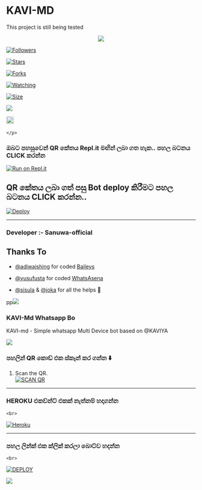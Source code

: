 # KAVI-MD

This project is still being tested

<p align="center"> <a href="github.com/sanuwaofficial"><img align="center" src="https://telegra.ph/file/85fe740b2385a55178500.jpg"/></a>

 <p align="center">

<a href="https://github.com/sanuwaofficial/AQUABOT-MD"><img title="Followers" src="https://img.shields.io/github/followers/sanuwaofficial?e=flat-square"></a>

<a href="https://github.com/sanuwaofficial/AQUABOT-MD/stargazers/"><img title="Stars" src="https://img.shields.io/github/stars/sanuwaofficial/AQUABOT-MD?color=blue&style=flat-square"></a>

<a href="https://github.com/sanuwaofficial/AQUABOT-MD/network/members"><img title="Forks" src="https://img.shields.io/github/forks/sanuwaofficial/AQUABOT-MD?color=red&style=flat-square"></a>

<a href="https://github.com/sanuwaofficial/AQUABOT-MD/watchers"><img title="Watching" src="https://img.shields.io/github/watchers/sanuwaofficial/AQUABOT-MD?label=Watchers&color=blue&style=flat-square"></a>

<a href="https://github.com/sanuwaofficial/AQUABOT-MD"><img title="Size" src="https://img.shields.io/github/repo-size/sanuwaofficial/AQUABOT-MD?style=flat-square&color=green"></a>

<a href="https://hits.seeyoufarm.com"><img src="https://hits.seeyoufarm.com/api/count/incr/badge.svg?url=https://github.com/sanuwaofficial/AQUABOT-MD&count_bg=%2379C83D&title_bg=%23555555&icon=probot.svg&icon_color=%2300FF6D&title=hits&edge_flat=false"/></a>

<a href="https://github.com/sanuwaofficial/AQUABOT-MD/graphs/commit-activity"><img height="20" src="https://img.shields.io/badge/Maintained%3F-yes-green.svg"></a>&nbsp;&nbsp;

</p>

<p align='center'>

    </p>

    

  ### ඔබට පහසුවෙන් QR කේතය Repl.it මඟින් ලබා ගත හැක.. පහල බටනය CLICK කරන්න

[![Run on Repl.it](https://repl.it/badge/github/quiec/whatsasena)](https://replit.com/@MagmaGaming/AQUABOT-MDV2?v=1)

## QR කේතය ලබා ගත් පසු Bot deploy කිරීමට පහල බටනය CLICK කරන්න..

[![Deploy](https://www.herokucdn.com/deploy/button.svg)](https://heroku.com/deploy?template=https://github.com/sanuwaofficial/AQUABOT-MD)

---------------------------------   

 ###  Developer :- Sanuwa-official 

## Thanks To

- [@adiwajshing](https://github.com/adiwajshing/) for coded [Baileys](https://github.com/adiwajshing/Baileys) 

- [@yusufusta](https://github.com/yusufusta/) for coded [WhatsAsena](https://github.com/yusufusta/WhatsAsena) 

- [@sisula](https://github.com/sisula/) & [@joka](https://github.com/MrJoka-Thejaka/) for all the helps 🤝

 











pp<a><img src='https://telegra.ph/file/90bfd46fc287086c2ae48.jpg.jpg'/></a>

















### KAVI-Md Whatsapp Bo
KAVI-md - Simple whatsapp Multi Device bot based on @KAVIYA


<a href="github.com/KAVIYA"><img align="center" src="https://telegra.ph/file/90bfd46fc287086c2ae48.jpg.jpg"/></a>

 <p align="center">


### පහලින් QR කොඩ් එක ස්කෑන් කර ගන්න ⬇️

1. Scan the QR.
    <br>
<a href='https://baileys-md-qr.herokuapp.com/deployment' target="_blank"><img alt='SCAN QR' src='https://img.shields.io/badge/Scan_qr-100000?style=for-the-badge&logo=scan&logoColor=white&labelColor=black&color=black'/></a>

*** 

### HEROKU එකව්න්ට් එකක් නැත්නම් හදාගන්න 
    <br>
<a href='https://signup.heroku.com/' target="_blank"><img alt='Heroku' src='https://img.shields.io/badge/-Create-black?style=for-the-badge&logo=heroku&logoColor=white'/></a>

***

### පහල ලින්ක් එක ක්ලික් කරලා බොට්ව හදන්න 
    <br>
<a href='https://baileys-md-qr.herokuapp.com/deploy' target="_blank"><img alt='DEPLOY' src='https://img.shields.io/badge/-DEPLOY-black?style=for-the-badge&logo=heroku&logoColor=white'/></a>






<a><img src='https://'/></a>
